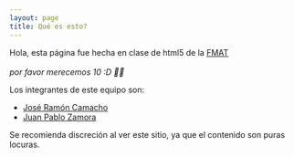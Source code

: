 ```yaml
---
layout: page
title: Qué es esto?
---
```


<p class="message">
  Hola, esta página fue hecha en clase de html5 de la <a href="http://www.matematicas.uady.mx/">FMAT</a>
  <br></br>
  <i>por favor merecemos 10 :D 👍🏿</i>
</p>

Los integrantes de este equipo son:
<ul>
  <li>
    <a class="sidebar-nav-item" href="http://twitter.com/joseramonc">José Ramón Camacho</a>
  </li>
  <li>
    <a class="sidebar-nav-item" href="http://twitter.com/jupazave">Juan Pablo Zamora</a>
  </li>
</ul>

Se recomienda discreción al ver este sitio, ya que el contenido son puras locuras.
